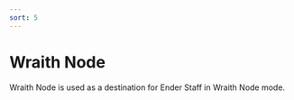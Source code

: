 ```yaml
---
sort: 5
---
```


# Wraith Node

Wraith Node is used as a destination for Ender Staff in Wraith Node mode.
